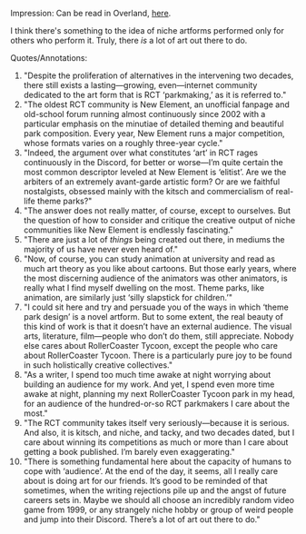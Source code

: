 Impression:
Can be read in Overland, [here](https://overland.org.au/2023/03/rollercoaster-tycoon-and-the-art-of-niche-hobbies/).

I think there's something to the idea of niche artforms performed only for others who perform it. Truly, there *is* a lot of art out there to do.

Quotes/Annotations:
1. "Despite the proliferation of alternatives in the intervening two decades, there still exists a lasting—growing, even—internet community dedicated to the art form that is RCT ‘parkmaking,’ as it is referred to."
1. "The oldest RCT community is New Element, an unofficial fanpage and old-school forum running almost continuously since 2002 with a particular emphasis on the minutiae of detailed theming and beautiful park composition. Every year, New Element runs a major competition, whose formats varies on a roughly three-year cycle."
1. "Indeed, the argument over what constitutes ‘art’ in RCT rages continuously in the Discord, for better or worse—I’m quite certain the most common descriptor leveled at New Element is ‘elitist’. Are we the arbiters of an extremely avant-garde artistic form? Or are we faithful nostalgists, obsessed mainly with the kitsch and commercialism of real-life theme parks?"
1. "The answer does not really matter, of course, except to ourselves. But the question of how to consider and critique the creative output of niche communities like New Element is endlessly fascinating."
1. "There are just a lot of *things* being created out there, in mediums the majority of us have never even heard of."
1. "Now, of course, you can study animation at university and read as much art theory as you like about cartoons. But those early years, where the most discerning audience of the animators was other animators, is really what I find myself dwelling on the most. Theme parks, like animation, are similarly just ‘silly slapstick for children.’"
1. "I could sit here and try and persuade you of the ways in which ‘theme park design’ is a novel artform. But to some extent, the real beauty of this kind of work is that it doesn’t have an external audience. The visual arts, literature, film—people who don’t do them, still appreciate. Nobody else cares about RollerCoaster Tycoon, except the people who care about RollerCoaster Tycoon. There is a particularly pure joy to be found in such holistically creative collectives."
1. "As a writer, I spend too much time awake at night worrying about building an audience for my work. And yet, I spend even more time awake at night, planning my next RollerCoaster Tycoon park in my head, for an audience of the hundred-or-so RCT parkmakers I care about the most."
1. "The RCT community takes itself very seriously—because it is serious. And also, it is kitsch, and niche, and tacky, and two decades dated, but I care about winning its competitions as much or more than I care about getting a book published. I’m barely even exaggerating."
1. "There is something fundamental here about the capacity of humans to cope with ‘audience’. At the end of the day, it seems, all I really care about is doing art for our friends. It’s good to be reminded of that sometimes, when the writing rejections pile up and the angst of future careers sets in. Maybe we should all choose an incredibly random video game from 1999, or any strangely niche hobby or group of weird people and jump into their Discord. There’s a lot of art out there to do."